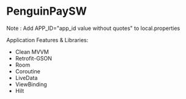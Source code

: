 # PenguinPaySW

Note : Add APP_ID="app_id value without quotes" to local.properties

Application Features & Libraries: 
- Clean MVVM
- Retrofit-GSON
- Room
- Coroutine
- LiveData
- ViewBinding
- Hilt
